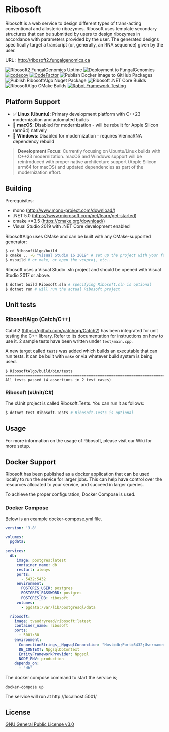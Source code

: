 # Ribosoft

Ribosoft is a web service to design different types of trans-acting conventional and allosteric ribozymes. Ribosoft uses template secondary structures that can be submitted by users to design ribozymes in accordance with parameters provided by the user. The generated designs specifically target a transcript (or, generally, an RNA sequence) given by the user.

URL : http://ribosoft2.fungalgenomics.ca

![Ribosoft2 FungalGenomics Uptime](https://github.com/t-vaudry/ribosoft/workflows/Ribosoft2%20FungalGenomics%20Uptime/badge.svg)
![Deployment to FungalGenomics](https://github.com/t-vaudry/ribosoft/workflows/Deployment%20to%20FungalGenomics/badge.svg?branch=master)
[![codecov](https://codecov.io/gh/t-vaudry/ribosoft/branch/develop/graph/badge.svg?token=nExWlRXew4)](https://codecov.io/gh/t-vaudry/ribosoft)
[![CodeFactor](https://www.codefactor.io/repository/github/t-vaudry/ribosoft/badge?s=f9a38174a3b592c768d1bfefc6316c85fb6925d3)](https://www.codefactor.io/repository/github/t-vaudry/ribosoft)
![Publish Docker image to GitHub Packages](https://github.com/t-vaudry/ribosoft/workflows/Publish%20Docker%20image%20to%20GitHub%20Packages/badge.svg)
![Publish RibosoftAlgo Nuget Package](https://github.com/t-vaudry/ribosoft/workflows/Publish%20RibosoftAlgo%20Nuget%20Package/badge.svg)
![Ribosoft .NET Core Builds](https://github.com/t-vaudry/ribosoft/workflows/Ribosoft%20.NET%20Core%20Builds/badge.svg)
![RibosoftAlgo CMake Builds](https://github.com/t-vaudry/ribosoft/workflows/RibosoftAlgo%20CMake%20Builds/badge.svg)
[![Robot Framework Testing](https://github.com/t-vaudry/ribosoft/actions/workflows/robot.yml/badge.svg)](https://github.com/t-vaudry/ribosoft/actions/workflows/robot.yml)

## Platform Support

- ✅ **Linux (Ubuntu)**: Primary development platform with C++23 modernization and automated builds
- 🚧 **macOS**: Disabled for modernization - will be rebuilt for Apple Silicon (arm64) natively  
- 🚧 **Windows**: Disabled for modernization - requires ViennaRNA dependency rebuild

> **Development Focus**: Currently focusing on Ubuntu/Linux builds with C++23 modernization. macOS and Windows support will be reintroduced with proper native architecture support (Apple Silicon arm64 for macOS) and updated dependencies as part of the modernization effort.

## Building

Prerequisites:

- mono (http://www.mono-project.com/download/)
- .NET 5.0 (https://www.microsoft.com/net/learn/get-started)
- cmake >=3.5 (https://cmake.org/download/)
- Visual Studio 2019 with .NET Core development enabled 

RibosoftAlgo uses CMake and can be built with any CMake-supported generator:

```sh
$ cd RibosoftAlgo/build
$ cmake .. -G "Visual Studio 16 2019" # set up the project with your favourite generator
$ msbuild # or make, or open the vcxproj, etc...
```

Ribosoft uses a Visual Studio .sln project and should be opened with Visual Studio 2017 or above.

```sh
$ dotnet build Ribosoft.sln # specifying Ribosoft.sln is optional
$ dotnet run # will run the actual Ribosoft project
```

## Unit tests

### RibosoftAlgo (Catch/C++)

Catch2 (https://github.com/catchorg/Catch2) has been integrated for unit testing the C++ library. Refer to its documentation for instructions on how to use it. 2 sample tests have been written under `test/main.cpp`.

A new target called `tests` was added which builds an executable that can run tests. It can be built with `make` or via whatever build system is being used.

```
$ RibosoftAlgo/build/bin/tests
===============================================================================
All tests passed (4 assertions in 2 test cases)
```

### Ribosoft (xUnit/C#)

The xUnit project is called Ribosoft.Tests. You can run it as follows:

```sh
$ dotnet test Ribosoft.Tests # Ribosoft.Tests is optional
```

## Usage

For more information on the usage of Ribosoft, please visit our Wiki for more setup.

## Docker Support

Ribosoft has been published as a docker application that can be used locally to run the service for larger jobs. This can help have control over the resources allocated to your service, and succeed in larger queries.

To achieve the proper configuration, Docker Compose is used.

### Docker Compose

Below is an example docker-compose.yml file.

```yaml
version: '3.8'

volumes:
  pgdata:

services:
  db:
     image: postgres:latest
     container_name: db
     restart: always
     ports:
       - 5432:5432
     environment:
       POSTGRES_USER: postgres
       POSTGRES_PASSWORD: postgres
       POSTGRES_DB: ribosoft
     volumes:
       - pgdata:/var/lib/postgresql/data

  ribosoft:
    image: tvaudryread/ribosoft:latest
    container_name: ribosoft
    ports:
      - 5001:80
    environment:
      ConnectionStrings__NpgsqlConnection: "Host=db;Port=5432;Username=postgres;Password=postgres;Database=ribosoft;Pooling=true;"
      DB_CONTEXT: NpgsqlDbContext
      EntityFrameworkProvider: Npgsql
      NODE_ENV: production
    depends_on:
      - "db"
```

The docker compose command to start the service is;

`docker-compose up`

The service will run at http://localhost:5001/

## License
[GNU General Public License v3.0](https://choosealicense.com/licenses/gpl-3.0/)
